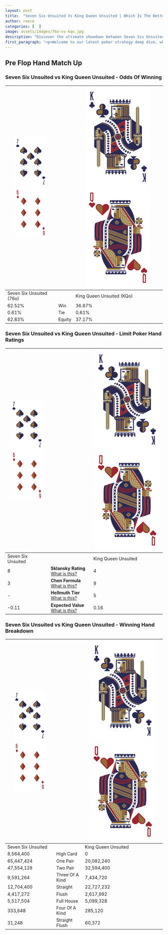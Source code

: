 ```yaml
---
layout: post
title:  "Seven Six Unsuited Vs King Queen Unsuited | Which Is The Better Hand In Poker? A Complete Guide"
author: reece
categories: [  ]
image: assets/images/76o-vs-kqo.jpg
description: "Discover the ultimate showdown between Seven Six Unsuited and King Queen Unsuited in poker! Uncover the odds, strategies, and scenarios where one hand triumphs over the other. Get ready to up your poker game with this thrilling analysis."
first_paragraph: "<p>Welcome to our latest poker strategy deep dive, where we're pitting two distinct hands against each other in a high-stakes showdown: Seven Six Unsuited vs King Queen Unsuited.</p><p>In the dynamic world of poker, every decision counts, and knowing which hand holds the upper hand is key to your success at the table.</p><p>In this article, we'll dissect these two hands, explore the scenarios where one dominates the other, and equip you with the knowledge to make strategic choices that can tip the odds in your favor.</p><p>Get ready to unravel the intriguing dynamics of these poker hands and elevate your game to new heights.</p>"
---
```




[comment]: # (sp0)

## Pre Flop Hand Match Up

<div class="table hand-ratings" markdown="1"> 



### Seven Six Unsuited vs King Queen Unsuited - Odds Of Winning


    
| ![image info](assets/images/hand1/7.png) ![image info](assets/images/hand1/6o.png) |  | ![image info](assets/images/hand2/K.png) ![image info](assets/images/hand2/Qo.png) |
| -------- | -------- | -------- |
| Seven Six Unsuited (76o) |  | King Queen Unsuited (KQo) |
| 62.52% | Win | 36.87% |
| 0.61% | Tie | 0.61% |
| 62.83% | Equity | 37.17% |




[comment]: # (sp1)



### Seven Six Unsuited vs King Queen Unsuited - Limit Poker Hand Ratings


    
| ![image info](assets/images/hand1/7.png) ![image info](assets/images/hand1/6o.png) |  | ![image info](assets/images/hand2/K.png) ![image info](assets/images/hand2/Qo.png) |
| -------- | -------- | -------- |
| Seven Six Unsuited |  | King Queen Unsuited |
| 8 | **Sklansky Rating** [What is this?](/sklansky-rating-explained) | 4 |
| 3 | **Chen Formula** [What is this?](/chen-formula-explained) | 9 |
| - | **Hellmuth Tier** [What is this?](/Hellmuth-tier-explained) | 5 |
| -0.11 | **Expected Value** [What is this?](/expected-value-explained) | 0.16 |




[comment]: # (sp2)



### Seven Six Unsuited vs King Queen Unsuited - Winning Hand Breakdown


    
| ![image info](assets/images/hand1/7.png) ![image info](assets/images/hand1/6o.png) |  | ![image info](assets/images/hand2/K.png) ![image info](assets/images/hand2/Qo.png) |
| -------- | -------- | -------- |
| Seven Six Unsuited |  | King Queen Unsuited |
| 8,564,400 | High Card | 0 |
| 65,447,424 | One Pair | 20,082,240 |
| 47,554,128 | Two Pair | 32,594,400 |
| 9,591,264 | Three Of A Kind | 7,434,720 |
| 12,704,400 | Straight | 22,727,232 |
| 4,417,272 | Flush | 2,617,992 |
| 5,517,504 | Full House | 5,099,328 |
| 333,648 | Four Of A Kind | 285,120 |
| 31,248 | Straight Flush | 60,372 |




[comment]: # (sp3)



</div>

[comment]: # (sp4)



[comment]: # (sp5)

